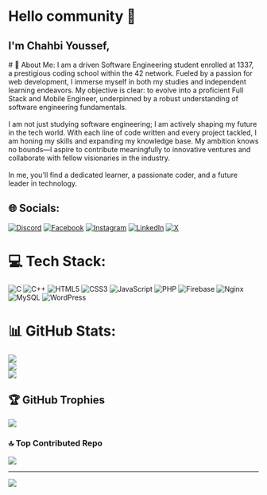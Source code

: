<div align="left">
  <h1>Hello community 👋</h1>
  <h2>I'm Chahbi Youssef,</h2># 💫 About Me:
I am a driven Software Engineering student enrolled at 1337, a prestigious coding school within the 42 network. Fueled by a passion for web development, I immerse myself in both my studies and independent learning endeavors. My objective is clear: to evolve into a proficient Full Stack and Mobile Engineer, underpinned by a robust understanding of software engineering fundamentals.<br><br>I am not just studying software engineering; I am actively shaping my future in the tech world. With each line of code written and every project tackled, I am honing my skills and expanding my knowledge base. My ambition knows no bounds—I aspire to contribute meaningfully to innovative ventures and collaborate with fellow visionaries in the industry.<br><br>In me, you'll find a dedicated learner, a passionate coder, and a future leader in technology.


## 🌐 Socials:
[![Discord](https://img.shields.io/badge/Discord-%237289DA.svg?logo=discord&logoColor=white)](https://discord.gg/hisoka_kv) [![Facebook](https://img.shields.io/badge/Facebook-%231877F2.svg?logo=Facebook&logoColor=white)](https://facebook.com/100029396265753) [![Instagram](https://img.shields.io/badge/Instagram-%23E4405F.svg?logo=Instagram&logoColor=white)](https://instagram.com/c_ussf) [![LinkedIn](https://img.shields.io/badge/LinkedIn-%230077B5.svg?logo=linkedin&logoColor=white)](https://linkedin.com/in/y-chahbi) [![X](https://img.shields.io/badge/X-black.svg?logo=X&logoColor=white)](https://x.com/c_ussf) 

# 💻 Tech Stack:
![C](https://img.shields.io/badge/c-%2300599C.svg?style=for-the-badge&logo=c&logoColor=white) ![C++](https://img.shields.io/badge/c++-%2300599C.svg?style=for-the-badge&logo=c%2B%2B&logoColor=white) ![HTML5](https://img.shields.io/badge/html5-%23E34F26.svg?style=for-the-badge&logo=html5&logoColor=white) ![CSS3](https://img.shields.io/badge/css3-%231572B6.svg?style=for-the-badge&logo=css3&logoColor=white) ![JavaScript](https://img.shields.io/badge/javascript-%23323330.svg?style=for-the-badge&logo=javascript&logoColor=%23F7DF1E) ![PHP](https://img.shields.io/badge/php-%23777BB4.svg?style=for-the-badge&logo=php&logoColor=white) ![Firebase](https://img.shields.io/badge/firebase-%23039BE5.svg?style=for-the-badge&logo=firebase) ![Nginx](https://img.shields.io/badge/nginx-%23009639.svg?style=for-the-badge&logo=nginx&logoColor=white) ![MySQL](https://img.shields.io/badge/mysql-4479A1.svg?style=for-the-badge&logo=mysql&logoColor=white) ![WordPress](https://img.shields.io/badge/WordPress-%23117AC9.svg?style=for-the-badge&logo=WordPress&logoColor=white)
# 📊 GitHub Stats:
![](https://github-readme-stats.vercel.app/api?username=y-chahbi&theme=dark&hide_border=false&include_all_commits=false&count_private=false)<br/>
![](https://github-readme-streak-stats.herokuapp.com/?user=y-chahbi&theme=dark&hide_border=false)<br/>
![](https://github-readme-stats.vercel.app/api/top-langs/?username=y-chahbi&theme=dark&hide_border=false&include_all_commits=false&count_private=false&layout=compact)

## 🏆 GitHub Trophies
![](https://github-profile-trophy.vercel.app/?username=y-chahbi&theme=radical&no-frame=false&no-bg=true&margin-w=4)

### 🔝 Top Contributed Repo
![](https://github-contributor-stats.vercel.app/api?username=y-chahbi&limit=5&theme=dark&combine_all_yearly_contributions=true)

---
[![](https://visitcount.itsvg.in/api?id=y-chahbi&icon=0&color=0)](https://visitcount.itsvg.in)

<!-- Proudly created with GPRM ( https://gprm.itsvg.in ) -->

</div>
